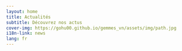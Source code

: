 ```yaml
---
layout: home
title: Actualités
subtitle: Découvrez nos actus
cover-img: https://gohu00.github.io/gemmes_vn/assets/img/path.jpg
i18n-link: news
lang: fr
---
```


